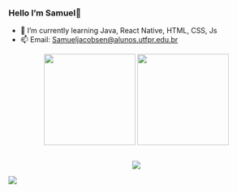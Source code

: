 ### Hello I’m Samuel👋
- 🌱 I’m currently learning Java, React Native, HTML, CSS, Js
- 📫 Email: Samueljacobsen@alunos.utfpr.edu.br

<div align="center">
 
  <img  align="center" height="180em" src="https://github-readme-stats.vercel.app/api?username=SamuelJacobsen&show_icons=true&theme=midnight-purple&include_all_commits=true&count_private=true"/>
  <img align="center" height="180em" src="https://github-readme-stats.vercel.app/api/top-langs/?username=SamuelJacobsen&layout=compact&langs_count=16&theme=midnight-purple"/>





</div>
<br>
<p align="center">
  <a href="https://skillicons.dev">
    <img src="https://skillicons.dev/icons?i=github,git,java,cs,dotnet,html,css,js,androidstudio,react" />
  </a>
</p>


   </div>
    
    
  <div> 
  <a href="https://www.linkedin.com/in/samuel-jacobsen-7a397a203/" target="_blank"><img src="https://img.shields.io/badge/-LinkedIn-%230077B5?style=for-the-badge&logo=linkedin&logoColor=white" target="_blank"></a> 
  </div>










